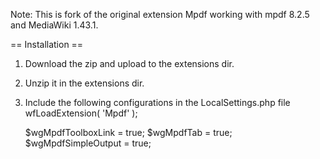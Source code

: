 Note: This is fork of the original extension Mpdf working with mpdf 8.2.5 and MediaWiki 1.43.1.

== Installation ==
1. Download the zip and upload to the extensions dir.
2. Unzip it in the extensions dir.
3. Include the following configurations in the LocalSettings.php file
   wfLoadExtension( 'Mpdf' );

   $wgMpdfToolboxLink = true;
   $wgMpdfTab = true;
   $wgMpdfSimpleOutput = true;
